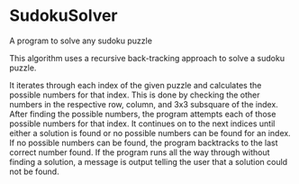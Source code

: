 # SudokuSolver
A program to solve any sudoku puzzle

This algorithm uses a recursive back-tracking approach to solve a sudoku puzzle. 

It iterates through each index of the given puzzle and calculates the possible numbers for that index. This is done by checking the other numbers in the respective row, column, and 3x3 subsquare of the index. After finding the possible numbers, the program attempts each of those possible numbers for that index. It continues on to the next indices until either a solution is found or no possible numbers can be found for an index. If no possible numbers can be found, the program backtracks to the last correct number found. If the program runs all the way through without finding a solution, a message is output telling the user that a solution could not be found. 
